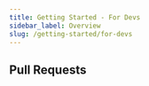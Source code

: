 ```yaml
---
title: Getting Started - For Devs
sidebar_label: Overview
slug: /getting-started/for-devs
---
```


## Pull Requests
